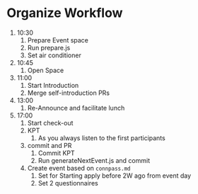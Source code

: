 # Organize Workflow

1. 10:30
    1. Prepare Event space
    1. Run prepare.js
    1. Set air conditioner
1. 10:45
    1. Open Space
1. 11:00
    1. Start Introduction
    1. Merge self-introduction PRs
1. 13:00
    1. Re-Announce and facilitate lunch
1. 17:00
    1. Start check-out
    1. KPT
        1. As you always listen to the first participants
    1. commit and PR
        1. Commit KPT
        1. Run generateNextEvent.js and commit
    1. Create event based on `connpass.md`
        1. Set for Starting apply before 2W ago from event day
        1. Set 2 questionnaires
